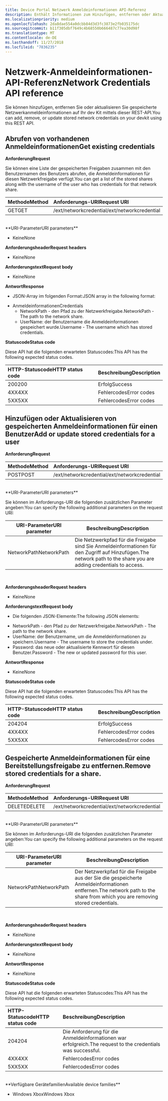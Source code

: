 ```yaml
---
title: Device Portal Netzwerk Anmeldeinformationen API-Referenz
description: Enthält Informationen zum Hinzufügen, entfernen oder Aktualisieren der Netzwerkanmeldeinformationen programmgesteuert.
ms.localizationpriority: medium
ms.openlocfilehash: 2da8dae554a0dcbb84d3d3fc3873e2fb035175dc
ms.sourcegitcommit: b11f305dbf7649c4b68550b666487c77ea30d98f
ms.translationtype: MT
ms.contentlocale: de-DE
ms.lasthandoff: 11/27/2018
ms.locfileid: "7836235"
---
```

# <a name="network-credentials-api-reference"></a><span data-ttu-id="2a0d8-103">Netzwerk-Anmeldeinformationen-API-Referenz</span><span class="sxs-lookup"><span data-stu-id="2a0d8-103">Network Credentials API reference</span></span>
<span data-ttu-id="2a0d8-104">Sie können hinzufügen, entfernen Sie oder aktualisieren Sie gespeicherte Netzwerkanmeldeinformationen auf Ihr dev Kit mittels dieser REST-API.</span><span class="sxs-lookup"><span data-stu-id="2a0d8-104">You can add, remove, or update stored network credentials on your devkit using this REST API.</span></span>

## <a name="get-existing-credentials"></a><span data-ttu-id="2a0d8-105">Abrufen von vorhandenen Anmeldeinformationen</span><span class="sxs-lookup"><span data-stu-id="2a0d8-105">Get existing credentials</span></span>

**<span data-ttu-id="2a0d8-106">Anforderung</span><span class="sxs-lookup"><span data-stu-id="2a0d8-106">Request</span></span>**

<span data-ttu-id="2a0d8-107">Sie können eine Liste der gespeicherten Freigaben zusammen mit den Benutzernamen des Benutzers abrufen, die Anmeldeinformationen für diesen Netzwerkfreigabe verfügt.</span><span class="sxs-lookup"><span data-stu-id="2a0d8-107">You can get a list of the stored shares along with the username of the user who has credentials for that network share.</span></span>

<span data-ttu-id="2a0d8-108">Methode</span><span class="sxs-lookup"><span data-stu-id="2a0d8-108">Method</span></span>      | <span data-ttu-id="2a0d8-109">Anforderungs-URI</span><span class="sxs-lookup"><span data-stu-id="2a0d8-109">Request URI</span></span>
:------     | :-----
<span data-ttu-id="2a0d8-110">GET</span><span class="sxs-lookup"><span data-stu-id="2a0d8-110">GET</span></span> | <span data-ttu-id="2a0d8-111">/ext/networkcredential</span><span class="sxs-lookup"><span data-stu-id="2a0d8-111">/ext/networkcredential</span></span>
<br />
**<span data-ttu-id="2a0d8-112">URI-Parameter</span><span class="sxs-lookup"><span data-stu-id="2a0d8-112">URI parameters</span></span>**

- <span data-ttu-id="2a0d8-113">Keine</span><span class="sxs-lookup"><span data-stu-id="2a0d8-113">None</span></span>

**<span data-ttu-id="2a0d8-114">Anforderungsheader</span><span class="sxs-lookup"><span data-stu-id="2a0d8-114">Request headers</span></span>**

- <span data-ttu-id="2a0d8-115">Keine</span><span class="sxs-lookup"><span data-stu-id="2a0d8-115">None</span></span>

**<span data-ttu-id="2a0d8-116">Anforderungstext</span><span class="sxs-lookup"><span data-stu-id="2a0d8-116">Request body</span></span>**   

- <span data-ttu-id="2a0d8-117">Keine</span><span class="sxs-lookup"><span data-stu-id="2a0d8-117">None</span></span>

**<span data-ttu-id="2a0d8-118">Antwort</span><span class="sxs-lookup"><span data-stu-id="2a0d8-118">Response</span></span>**   

- <span data-ttu-id="2a0d8-119">JSON-Array im folgenden Format:</span><span class="sxs-lookup"><span data-stu-id="2a0d8-119">JSON array in the following format:</span></span>
* <span data-ttu-id="2a0d8-120">Anmeldeinformationen</span><span class="sxs-lookup"><span data-stu-id="2a0d8-120">Credentials</span></span>
  * <span data-ttu-id="2a0d8-121">NetworkPath - den Pfad zu der Netzwerkfreigabe.</span><span class="sxs-lookup"><span data-stu-id="2a0d8-121">NetworkPath - The path to the network share.</span></span>
  * <span data-ttu-id="2a0d8-122">UserName: der Benutzername die Anmeldeinformationen gespeichert wurde.</span><span class="sxs-lookup"><span data-stu-id="2a0d8-122">Username - The username which has stored credentials.</span></span>

**<span data-ttu-id="2a0d8-123">Statuscode</span><span class="sxs-lookup"><span data-stu-id="2a0d8-123">Status code</span></span>**

<span data-ttu-id="2a0d8-124">Diese API hat die folgenden erwarteten Statuscodes:</span><span class="sxs-lookup"><span data-stu-id="2a0d8-124">This API has the following expected status codes.</span></span>

<span data-ttu-id="2a0d8-125">HTTP-Statuscode</span><span class="sxs-lookup"><span data-stu-id="2a0d8-125">HTTP status code</span></span>      | <span data-ttu-id="2a0d8-126">Beschreibung</span><span class="sxs-lookup"><span data-stu-id="2a0d8-126">Description</span></span>
:------     | :-----
<span data-ttu-id="2a0d8-127">200</span><span class="sxs-lookup"><span data-stu-id="2a0d8-127">200</span></span> | <span data-ttu-id="2a0d8-128">Erfolg</span><span class="sxs-lookup"><span data-stu-id="2a0d8-128">Success</span></span>
<span data-ttu-id="2a0d8-129">4XX</span><span class="sxs-lookup"><span data-stu-id="2a0d8-129">4XX</span></span> | <span data-ttu-id="2a0d8-130">Fehlercodes</span><span class="sxs-lookup"><span data-stu-id="2a0d8-130">Error codes</span></span>
<span data-ttu-id="2a0d8-131">5XX</span><span class="sxs-lookup"><span data-stu-id="2a0d8-131">5XX</span></span> | <span data-ttu-id="2a0d8-132">Fehlercodes</span><span class="sxs-lookup"><span data-stu-id="2a0d8-132">Error codes</span></span>

## <a name="add-or-update-stored-credentials-for-a-user"></a><span data-ttu-id="2a0d8-133">Hinzufügen oder Aktualisieren von gespeicherten Anmeldeinformationen für einen Benutzer</span><span class="sxs-lookup"><span data-stu-id="2a0d8-133">Add or update stored credentials for a user</span></span>

**<span data-ttu-id="2a0d8-134">Anforderung</span><span class="sxs-lookup"><span data-stu-id="2a0d8-134">Request</span></span>**

<span data-ttu-id="2a0d8-135">Methode</span><span class="sxs-lookup"><span data-stu-id="2a0d8-135">Method</span></span>      | <span data-ttu-id="2a0d8-136">Anforderungs-URI</span><span class="sxs-lookup"><span data-stu-id="2a0d8-136">Request URI</span></span>
:------     | :-----
<span data-ttu-id="2a0d8-137">POST</span><span class="sxs-lookup"><span data-stu-id="2a0d8-137">POST</span></span> | <span data-ttu-id="2a0d8-138">/ext/networkcredential</span><span class="sxs-lookup"><span data-stu-id="2a0d8-138">/ext/networkcredential</span></span>
<br />
**<span data-ttu-id="2a0d8-139">URI-Parameter</span><span class="sxs-lookup"><span data-stu-id="2a0d8-139">URI parameters</span></span>**

<span data-ttu-id="2a0d8-140">Sie können im Anforderungs-URI die folgenden zusätzlichen Parameter angeben:</span><span class="sxs-lookup"><span data-stu-id="2a0d8-140">You can specify the following additional parameters on the request URI:</span></span>

| <span data-ttu-id="2a0d8-141">URI-Parameter</span><span class="sxs-lookup"><span data-stu-id="2a0d8-141">URI parameter</span></span>      | <span data-ttu-id="2a0d8-142">Beschreibung</span><span class="sxs-lookup"><span data-stu-id="2a0d8-142">Description</span></span>     | 
| ------------------ |-----------------|
| <span data-ttu-id="2a0d8-143">NetworkPath</span><span class="sxs-lookup"><span data-stu-id="2a0d8-143">NetworkPath</span></span>        | <span data-ttu-id="2a0d8-144">Die Netzwerkpfad für die Freigabe sind Sie Anmeldeinformationen für den Zugriff auf Hinzufügen.</span><span class="sxs-lookup"><span data-stu-id="2a0d8-144">The network path to the share you are adding credentials to access.</span></span> |
<br>

**<span data-ttu-id="2a0d8-145">Anforderungsheader</span><span class="sxs-lookup"><span data-stu-id="2a0d8-145">Request headers</span></span>**

- <span data-ttu-id="2a0d8-146">Keine</span><span class="sxs-lookup"><span data-stu-id="2a0d8-146">None</span></span>

**<span data-ttu-id="2a0d8-147">Anforderungstext</span><span class="sxs-lookup"><span data-stu-id="2a0d8-147">Request body</span></span>**

- <span data-ttu-id="2a0d8-148">Die folgenden JSON-Elemente:</span><span class="sxs-lookup"><span data-stu-id="2a0d8-148">The following JSON elements:</span></span>
* <span data-ttu-id="2a0d8-149">NetworkPath - den Pfad zu der Netzwerkfreigabe.</span><span class="sxs-lookup"><span data-stu-id="2a0d8-149">NetworkPath - The path to the network share.</span></span>
* <span data-ttu-id="2a0d8-150">UserName: der Benutzername, um die Anmeldeinformationen zu speichern.</span><span class="sxs-lookup"><span data-stu-id="2a0d8-150">Username - The username to store the credentials under.</span></span>
* <span data-ttu-id="2a0d8-151">Password: das neue oder aktualisierte Kennwort für diesen Benutzer.</span><span class="sxs-lookup"><span data-stu-id="2a0d8-151">Password - The new or updated password for this user.</span></span>

**<span data-ttu-id="2a0d8-152">Antwort</span><span class="sxs-lookup"><span data-stu-id="2a0d8-152">Response</span></span>**   

- <span data-ttu-id="2a0d8-153">Keine</span><span class="sxs-lookup"><span data-stu-id="2a0d8-153">None</span></span>  

**<span data-ttu-id="2a0d8-154">Statuscode</span><span class="sxs-lookup"><span data-stu-id="2a0d8-154">Status code</span></span>**

<span data-ttu-id="2a0d8-155">Diese API hat die folgenden erwarteten Statuscodes:</span><span class="sxs-lookup"><span data-stu-id="2a0d8-155">This API has the following expected status codes.</span></span>

<span data-ttu-id="2a0d8-156">HTTP-Statuscode</span><span class="sxs-lookup"><span data-stu-id="2a0d8-156">HTTP status code</span></span>      | <span data-ttu-id="2a0d8-157">Beschreibung</span><span class="sxs-lookup"><span data-stu-id="2a0d8-157">Description</span></span>
:------     | :-----
<span data-ttu-id="2a0d8-158">204</span><span class="sxs-lookup"><span data-stu-id="2a0d8-158">204</span></span> | <span data-ttu-id="2a0d8-159">Erfolg</span><span class="sxs-lookup"><span data-stu-id="2a0d8-159">Success</span></span>
<span data-ttu-id="2a0d8-160">4XX</span><span class="sxs-lookup"><span data-stu-id="2a0d8-160">4XX</span></span> | <span data-ttu-id="2a0d8-161">Fehlercodes</span><span class="sxs-lookup"><span data-stu-id="2a0d8-161">Error codes</span></span>
<span data-ttu-id="2a0d8-162">5XX</span><span class="sxs-lookup"><span data-stu-id="2a0d8-162">5XX</span></span> | <span data-ttu-id="2a0d8-163">Fehlercodes</span><span class="sxs-lookup"><span data-stu-id="2a0d8-163">Error codes</span></span>

## <a name="remove-stored-credentials-for-a-share"></a><span data-ttu-id="2a0d8-164">Gespeicherte Anmeldeinformationen für eine Bereitstellungsfreigabe zu entfernen.</span><span class="sxs-lookup"><span data-stu-id="2a0d8-164">Remove stored credentials for a share.</span></span>

**<span data-ttu-id="2a0d8-165">Anforderung</span><span class="sxs-lookup"><span data-stu-id="2a0d8-165">Request</span></span>**

<span data-ttu-id="2a0d8-166">Methode</span><span class="sxs-lookup"><span data-stu-id="2a0d8-166">Method</span></span>      | <span data-ttu-id="2a0d8-167">Anforderungs-URI</span><span class="sxs-lookup"><span data-stu-id="2a0d8-167">Request URI</span></span>
:------     | :-----
<span data-ttu-id="2a0d8-168">DELETE</span><span class="sxs-lookup"><span data-stu-id="2a0d8-168">DELETE</span></span> | <span data-ttu-id="2a0d8-169">/ext/networkcredential</span><span class="sxs-lookup"><span data-stu-id="2a0d8-169">/ext/networkcredential</span></span>
<br />
**<span data-ttu-id="2a0d8-170">URI-Parameter</span><span class="sxs-lookup"><span data-stu-id="2a0d8-170">URI parameters</span></span>**

<span data-ttu-id="2a0d8-171">Sie können im Anforderungs-URI die folgenden zusätzlichen Parameter angeben:</span><span class="sxs-lookup"><span data-stu-id="2a0d8-171">You can specify the following additional parameters on the request URI:</span></span>

| <span data-ttu-id="2a0d8-172">URI-Parameter</span><span class="sxs-lookup"><span data-stu-id="2a0d8-172">URI parameter</span></span>      | <span data-ttu-id="2a0d8-173">Beschreibung</span><span class="sxs-lookup"><span data-stu-id="2a0d8-173">Description</span></span>     | 
| ------------------ |-----------------|
| <span data-ttu-id="2a0d8-174">NetworkPath</span><span class="sxs-lookup"><span data-stu-id="2a0d8-174">NetworkPath</span></span>        | <span data-ttu-id="2a0d8-175">Der Netzwerkpfad für die Freigabe aus der Sie die gespeicherte Anmeldeinformationen entfernen.</span><span class="sxs-lookup"><span data-stu-id="2a0d8-175">The network path to the share from which you are removing stored credentials.</span></span> |
<br>

**<span data-ttu-id="2a0d8-176">Anforderungsheader</span><span class="sxs-lookup"><span data-stu-id="2a0d8-176">Request headers</span></span>**

- <span data-ttu-id="2a0d8-177">Keine</span><span class="sxs-lookup"><span data-stu-id="2a0d8-177">None</span></span>

**<span data-ttu-id="2a0d8-178">Anforderungstext</span><span class="sxs-lookup"><span data-stu-id="2a0d8-178">Request body</span></span>**   

- <span data-ttu-id="2a0d8-179">Keine</span><span class="sxs-lookup"><span data-stu-id="2a0d8-179">None</span></span>

**<span data-ttu-id="2a0d8-180">Antwort</span><span class="sxs-lookup"><span data-stu-id="2a0d8-180">Response</span></span>**   

- <span data-ttu-id="2a0d8-181">Keine</span><span class="sxs-lookup"><span data-stu-id="2a0d8-181">None</span></span> 

**<span data-ttu-id="2a0d8-182">Statuscode</span><span class="sxs-lookup"><span data-stu-id="2a0d8-182">Status code</span></span>**

<span data-ttu-id="2a0d8-183">Diese API hat die folgenden erwarteten Statuscodes:</span><span class="sxs-lookup"><span data-stu-id="2a0d8-183">This API has the following expected status codes.</span></span>

<span data-ttu-id="2a0d8-184">HTTP-Statuscode</span><span class="sxs-lookup"><span data-stu-id="2a0d8-184">HTTP status code</span></span>      | <span data-ttu-id="2a0d8-185">Beschreibung</span><span class="sxs-lookup"><span data-stu-id="2a0d8-185">Description</span></span>
:------     | :-----
<span data-ttu-id="2a0d8-186">204</span><span class="sxs-lookup"><span data-stu-id="2a0d8-186">204</span></span> | <span data-ttu-id="2a0d8-187">Die Anforderung für die Anmeldeinformationen war erfolgreich.</span><span class="sxs-lookup"><span data-stu-id="2a0d8-187">The request to the credentials was successful.</span></span>
<span data-ttu-id="2a0d8-188">4XX</span><span class="sxs-lookup"><span data-stu-id="2a0d8-188">4XX</span></span> | <span data-ttu-id="2a0d8-189">Fehlercodes</span><span class="sxs-lookup"><span data-stu-id="2a0d8-189">Error codes</span></span>
<span data-ttu-id="2a0d8-190">5XX</span><span class="sxs-lookup"><span data-stu-id="2a0d8-190">5XX</span></span> | <span data-ttu-id="2a0d8-191">Fehlercodes</span><span class="sxs-lookup"><span data-stu-id="2a0d8-191">Error codes</span></span>

<br />
**<span data-ttu-id="2a0d8-192">Verfügbare Gerätefamilien</span><span class="sxs-lookup"><span data-stu-id="2a0d8-192">Available device families</span></span>**

* <span data-ttu-id="2a0d8-193">Windows Xbox</span><span class="sxs-lookup"><span data-stu-id="2a0d8-193">Windows Xbox</span></span>


